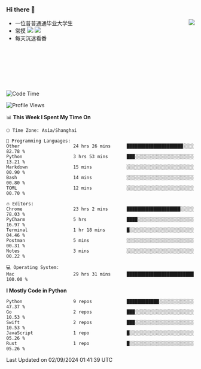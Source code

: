 ### Hi there 👋


<a href="https://github.com/yanlc39">
  <img align="right" src="https://github-readme-stats.vercel.app/api?username=yanlc39&show_icons=true&hide_border=true&icon_color=586069&title_color=a0a9af">
</a>

- 一位普普通通毕业大学生
- 常摸 ![](https://img.shields.io/badge/-Python-3e74a2?style=flat-square&logo=Python&logoColor=fff) ![](https://img.shields.io/badge/-C%2B%2B-brightgreen?style=flat-square)
- 每天沉迷看番



<br><br><br><br><br><br>


<!--START_SECTION:waka-->
![Code Time](http://img.shields.io/badge/Code%20Time-280%20hrs-blue)

![Profile Views](http://img.shields.io/badge/Profile%20Views-0-blue)

📊 **This Week I Spent My Time On** 

```text
🕑︎ Time Zone: Asia/Shanghai

💬 Programming Languages: 
Other                    24 hrs 26 mins      █████████████████████░░░░   82.78 % 
Python                   3 hrs 53 mins       ███░░░░░░░░░░░░░░░░░░░░░░   13.21 % 
Markdown                 15 mins             ░░░░░░░░░░░░░░░░░░░░░░░░░   00.90 % 
Bash                     14 mins             ░░░░░░░░░░░░░░░░░░░░░░░░░   00.80 % 
TOML                     12 mins             ░░░░░░░░░░░░░░░░░░░░░░░░░   00.70 % 

🔥 Editors: 
Chrome                   23 hrs 2 mins       ████████████████████░░░░░   78.03 % 
PyCharm                  5 hrs               ████░░░░░░░░░░░░░░░░░░░░░   16.97 % 
Terminal                 1 hr 18 mins        █░░░░░░░░░░░░░░░░░░░░░░░░   04.46 % 
Postman                  5 mins              ░░░░░░░░░░░░░░░░░░░░░░░░░   00.31 % 
Notes                    3 mins              ░░░░░░░░░░░░░░░░░░░░░░░░░   00.22 % 

💻 Operating System: 
Mac                      29 hrs 31 mins      █████████████████████████   100.00 % 
```

**I Mostly Code in Python** 

```text
Python                   9 repos             ████████████░░░░░░░░░░░░░   47.37 % 
Go                       2 repos             ███░░░░░░░░░░░░░░░░░░░░░░   10.53 % 
Swift                    2 repos             ███░░░░░░░░░░░░░░░░░░░░░░   10.53 % 
JavaScript               1 repo              █░░░░░░░░░░░░░░░░░░░░░░░░   05.26 % 
Rust                     1 repo              █░░░░░░░░░░░░░░░░░░░░░░░░   05.26 % 
```




 Last Updated on 02/09/2024 01:41:39 UTC
<!--END_SECTION:waka-->

